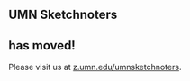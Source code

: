 ## UMN Sketchnoters
## has moved!

Please visit us at [z.umn.edu/umnsketchnoters](https://z.umn.edu/umnsketchnoters).
